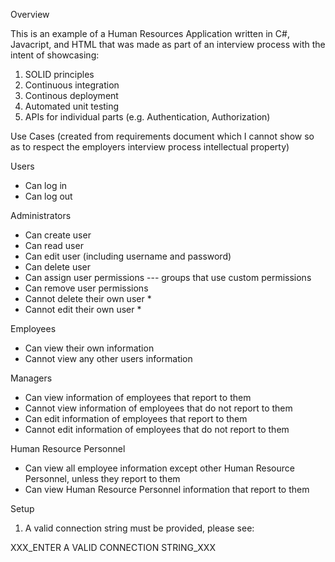 Overview

This is an example of a Human Resources Application written in C#, Javacript, and HTML that was made as part of an interview process with the intent of showcasing:
1) SOLID principles
2) Continuous integration
3) Continous deployment
4) Automated unit testing
5) APIs for individual parts (e.g. Authentication, Authorization)

Use Cases (created from requirements document which I cannot show so as to respect the employers interview process intellectual property)

Users
- Can log in
- Can log out

Administrators
- Can create user
- Can read user
- Can edit user (including username and password)
- Can delete user
- Can assign user permissions --- groups that use custom permissions
- Can remove user permissions
- Cannot delete their own user *
- Cannot edit their own user *

Employees
- Can view their own information
- Cannot view any other users information

Managers
- Can view information of employees that report to them
- Cannot view information of employees that do not report to them
- Can edit information of employees that report to them
- Cannot edit information of employees that do not report to them

Human Resource Personnel
- Can view all employee information except other Human Resource Personnel, unless they report to them
- Can view Human Resource Personnel information that report to them

Setup
1) A valid connection string must be provided, please see:
    
XXX_ENTER A VALID CONNECTION STRING_XXX
